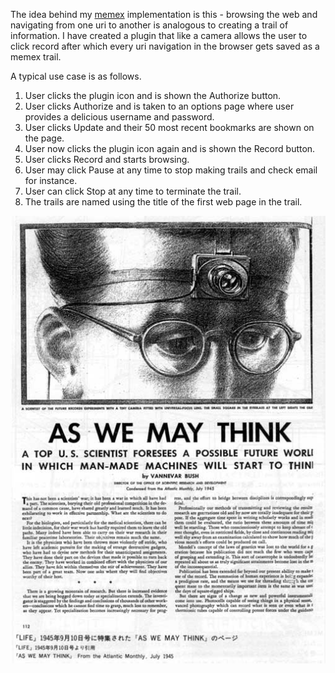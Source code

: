 The idea behind my [memex](http://en.wikipedia.org/wiki/Memex "Memex - Wikipedia") implementation is this - browsing the web and navigating from one uri to another is analogous to creating a trail of information. I have created a plugin that like a camera allows the user to click record after which every uri navigation in the browser gets saved as a memex trail.

A typical use case is as follows.

1. User clicks the plugin icon and is shown the Authorize button.
2. User clicks Authorize and is taken to an options page where user provides a delicious username and password.
3. User clicks Update and their 50 most recent bookmarks are shown on the page.
4. User now clicks the plugin icon again and is shown the Record button.
5. User clicks Record and starts browsing.
6. User may click Pause at any time to stop making trails and check email for instance.
7. User can click Stop at any time to terminate the trail.
8. The trails are named using the title of the first web page in the trail.

![Vannevar Bush's Memex](/MEMEX0L.jpg "Vannevar Bush's Memex")

